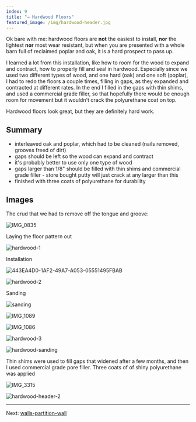 ```yaml
---
index: 9
title: "→ Hardwood Floors"
featured_image: /img/hardwood-header.jpg
---
```


Ok bare with me: hardwood floors are **not** the easiest to install, **nor** the lightest **nor** most wear resistant, but when you are presented with a whole barn full of reclaimed poplar and oak, it is a hard prospect to pass up. 

I learned a lot from this installation, like how to room for the wood to expand and contract, how to properly fill and seal in hardwood. Especially since we used two different types of wood, and one hard (oak) and one soft (poplar), I had to redo the floors a couple times, filling in gaps, as they expanded and contracted at different rates. In the end I filled in the gaps with thin shims, and used a commercial grade filler, so that hopefully there would be enough room for movement but it wouldn't crack the polyurethane coat on top. 

Hardwood floors look great, but they are definitely hard work. 

## Summary
- interleaved oak and poplar, which had to be cleaned (nails removed, grooves freed of dirt)
- gaps should be left so the wood can expand and contract
- it's probably better to use only one type of wood
- gaps larger than 1/8" should be filled with thin shims and commercial grade filler - store bought putty will just crack at any larger than this
- finished with three coats of polyurethane for durability

## Images

The crud that we had to remove off the tongue and groove: 

![IMG_0835](img/IMG_0835.jpg)

Laying the floor pattern out


![hardwood-1](img/hardwood-1.jpg)

Installation

![443EA4D0-1AF2-49A7-A053-05551495FBAB](img/443EA4D0-1AF2-49A7-A053-05551495FBAB.jpg)

![hardwood-2](img/hardwood-2.jpeg)


Sanding

![sanding](img/sanding.gif)


![IMG_1089](img/IMG_1089.jpg)

![IMG_1086](img/IMG_1086.jpg)


![hardwood-3](img/hardwood-3.jpg)

![hardwood-sanding](img/hardwood-sanding.jpg)

Thin shims were used to fill gaps that widened after a few months, and then I used commercial grade pore filler. Three coats of of shiny polyurethane was applied

![IMG_3315](img/IMG_3315.jpg)

![hardwood-header-2](img/hardwood-header-2.jpg)

---

Next:  [walls-partition-wall](walls-partition-wall.md)